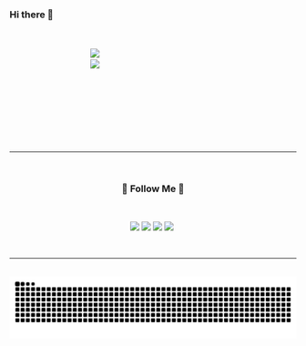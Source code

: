 ### Hi there 👋
</br>
</br>
<div align="center" style="width: 300px; height: 150px; object-fit: cover;">
  <img src="https://github-readme-stats.vercel.app/api?username=hubeen&show_icons=true&theme=cobalt&border_radius=15"></br>
  <img src="https://github-readme-stats.vercel.app/api/top-langs/?username=hubeen&layout=compact&border_radius=15&card_width=445">
</div>
</br>
<hr>
</br>
<h3 align="center">🌈 Follow Me 🌈</h3></br>
<p align="center">
  <a href="mailto:mhubeen@gmail.com"><img src="https://img.shields.io/badge/Gmail-d14836?style=flat-square&logo=Gmail&logoColor=white&link=mailto:mhubeen@gmail.com"></a>
  <a href="https://blog.hubeen.kr"><img src="http://img.shields.io/badge/-Tech%20blog-black?style=flat-square&logo=blogger&link=https://blog.hubeen.kr/"></a>
  <a href="https://www.facebook.com/mhubeen"><img src="https://img.shields.io/badge/facebook-1877f2?style=flat-square&logo=facebook&logoColor=white&link=https://www.facebook.com/mhubeen"></a>
  <a href="https://www.instagram.com/hubeen98/"><img src="https://img.shields.io/badge/Instagram-E4405F?style=flat-square&logo=Instagram&logoColor=white&link=https://www.instagram.com/hubeen98/"></a>&nbsp
</p>
</br>
<hr>
</br>
<img src="https://github.com/hubeen/hubeen/blob/output/github-contribution-grid-snake.svg">

<!--
**hubeen/hubeen** is a ✨ _special_ ✨ repository because its `README.md` (this file) appears on your GitHub profile.

Here are some ideas to get you started:

- 🔭 I’m currently working on ...
- 🌱 I’m currently learning ...
- 👯 I’m looking to collaborate on ...
- 🤔 I’m looking for help with ...
- 💬 Ask me about ...
- 📫 How to reach me: ...
- 😄 Pronouns: ...
- ⚡ Fun fact: ...
-->
